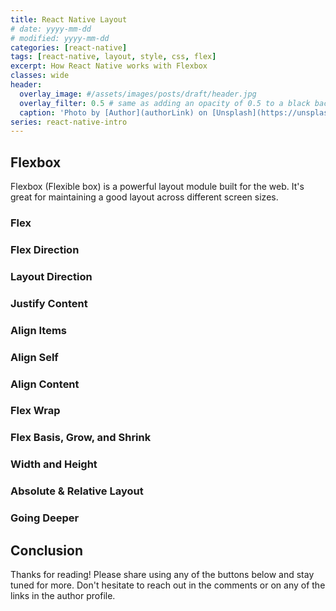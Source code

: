 ```yaml
---
title: React Native Layout
# date: yyyy-mm-dd
# modified: yyyy-mm-dd
categories: [react-native]
tags: [react-native, layout, style, css, flex]
excerpt: How React Native works with Flexbox
classes: wide
header:
  overlay_image: #/assets/images/posts/draft/header.jpg
  overlay_filter: 0.5 # same as adding an opacity of 0.5 to a black background
  caption: 'Photo by [Author](authorLink) on [Unsplash](https://unsplash.com)'
series: react-native-intro
---
```


## Flexbox

Flexbox (Flexible box) is a powerful layout module built for the web. It's great for maintaining a good layout across different screen sizes.

### Flex

### Flex Direction

### Layout Direction

### Justify Content

### Align Items

### Align Self

### Align Content

### Flex Wrap

### Flex Basis, Grow, and Shrink

### Width and Height

### Absolute & Relative Layout

### Going Deeper

## Conclusion

Thanks for reading! Please share using any of the buttons below and stay tuned for more. Don't hesitate to reach out in the comments or on any of the links in the author profile.

